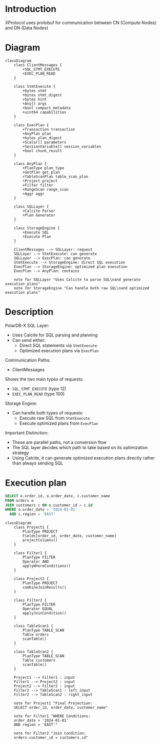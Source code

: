 # Introduction

XProtocol uses protobuf for communication between CN (Compute Nodes) and DN (Data Nodes)

# Diagram

```mermaid
classDiagram
    class ClientMessages {
        +SQL_STMT_EXECUTE
        +EXEC_PLAN_READ
    }

    class StmtExecute {
        +bytes stmt
        +bytes stmt_digest 
        +bytes hint
        +Any[] args
        +bool compact_metadata
        +uint64 capabilities
    }

    class ExecPlan {
        +Transaction transaction
        +AnyPlan plan
        +bytes plan_digest
        +Scalar[] parameters
        +SessionVariable[] session_variables
        +bool chunk_result
    }

    class AnyPlan {
        +PlanType plan_type
        +GetPlan get_plan
        +TableScanPlan table_scan_plan
        +Project project
        +Filter filter
        +RangeScan range_scan
        +Aggr aggr
    }

    class SQLLayer {
        +Calcite Parser
        +Plan Generator
    }

    class StorageEngine {
        +Execute SQL
        +Execute Plan
    }

    ClientMessages --> SQLLayer: request
    SQLLayer --> StmtExecute: can generate
    SQLLayer --> ExecPlan: can generate
    StmtExecute --> StorageEngine: direct SQL execution
    ExecPlan --> StorageEngine: optimized plan execution
    ExecPlan --> AnyPlan: contains
    
    note for SQLLayer "Uses Calcite to parse SQL\nand generate execution plans"
    note for StorageEngine "Can handle both raw SQL\nand optimized execution plans"
```

# Description

PolarDB-X SQL Layer:

- Uses Calcite for SQL parsing and planning
- Can send either:
  - Direct SQL statements via `StmtExecute`
  - Optimized execution plans via `ExecPlan`

Communication Paths:

- ClientMessages

Shows the two main types of requests:

  - `SQL_STMT_EXECUTE` (type 12)
  - `EXEC_PLAN_READ` (type 100)

Storage Engine:

- Can handle both types of requests:
  - Execute raw SQL from `StmtExecute`
  - Execute optimized plans from `ExecPlan`

Important Distinction:

- These are parallel paths, not a conversion flow
- The SQL layer decides which path to take based on its optimization strategy
- Using Calcite, it can generate optimized execution plans directly rather than always sending SQL

# Execution plan

```sql
SELECT o.order_id, o.order_date, c.customer_name 
FROM orders o 
JOIN customers c ON o.customer_id = c.id 
WHERE o.order_date > '2024-01-01' 
  AND c.region = 'EAST'
```

```mermaid
classDiagram
    class Project1 {
        PlanType PROJECT
        Fields[order_id, order_date, customer_name]
        projectColumns()
    }

    class Filter1 {
        PlanType FILTER
        Operator AND
        applyWhereConditions()
    }

    class Project2 {
        PlanType PROJECT
        combineJoinResults()
    }

    class Filter2 {
        PlanType FILTER
        Operator EQUAL
        applyJoinCondition()
    }

    class TableScan1 {
        PlanType TABLE_SCAN
        Table orders
        scanTable()
    }

    class TableScan2 {
        PlanType TABLE_SCAN
        Table customers
        scanTable()
    }

    Project1 --> Filter1 : input
    Filter1 --> Project2 : input
    Project2 --> Filter2 : input
    Filter2 --> TableScan1 : left_input
    Filter2 --> TableScan2 : right_input

    note for Project1 "Final Projection:
    SELECT order_id, order_date, customer_name"
    
    note for Filter1 "WHERE Conditions:
    order_date > '2024-01-01'
    AND region = 'EAST'"
    
    note for Filter2 "Join Condition:
    orders.customer_id = customers.id"
```

